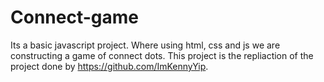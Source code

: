 # Connect-game
Its a basic javascript project. 
Where using html, css and js we are constructing a game of connect dots.
This project is the repliaction of the project done by https://github.com/ImKennyYip.
